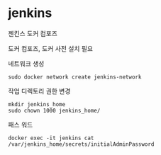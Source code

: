 # jenkins
젠킨스 도커 컴포즈

도커 컴포즈, 도커 사전 설치 필요

네트워크 생성
```
sudo docker network create jenkins-network

```

작업 디렉토리 권한 변경
```
mkdir jenkins_home
sudo chown 1000 jenkins_home/

```

패스 워드
```
docker exec -it jenkins cat /var/jenkins_home/secrets/initialAdminPassword

```
